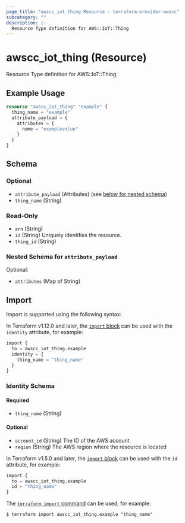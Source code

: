 ```yaml
---
page_title: "awscc_iot_thing Resource - terraform-provider-awscc"
subcategory: ""
description: |-
  Resource Type definition for AWS::IoT::Thing
---
```


# awscc_iot_thing (Resource)

Resource Type definition for AWS::IoT::Thing

## Example Usage

```terraform
resource "awscc_iot_thing" "example" {
  thing_name = "example"
  attribute_payload = {
    attributes = {
      name = "examplevalue"
    }
  }
}
```

<!-- schema generated by tfplugindocs -->
## Schema

### Optional

- `attribute_payload` (Attributes) (see [below for nested schema](#nestedatt--attribute_payload))
- `thing_name` (String)

### Read-Only

- `arn` (String)
- `id` (String) Uniquely identifies the resource.
- `thing_id` (String)

<a id="nestedatt--attribute_payload"></a>
### Nested Schema for `attribute_payload`

Optional:

- `attributes` (Map of String)

## Import

Import is supported using the following syntax:

In Terraform v1.12.0 and later, the [`import` block](https://developer.hashicorp.com/terraform/language/import) can be used with the `identity` attribute, for example:

```terraform
import {
  to = awscc_iot_thing.example
  identity = {
    thing_name = "thing_name"
  }
}
```

<!-- schema generated by tfplugindocs -->
### Identity Schema

#### Required

- `thing_name` (String)

#### Optional

- `account_id` (String) The ID of the AWS account
- `region` (String) The AWS region where the resource is located

In Terraform v1.5.0 and later, the [`import` block](https://developer.hashicorp.com/terraform/language/import) can be used with the `id` attribute, for example:

```terraform
import {
  to = awscc_iot_thing.example
  id = "thing_name"
}
```

The [`terraform import` command](https://developer.hashicorp.com/terraform/cli/commands/import) can be used, for example:

```shell
$ terraform import awscc_iot_thing.example "thing_name"
```